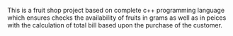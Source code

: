 This is a fruit shop project based on complete c++ programming language which ensures checks the availability of fruits in grams as well as in peices with the calculation of total bill based upon the purchase of the customer.
